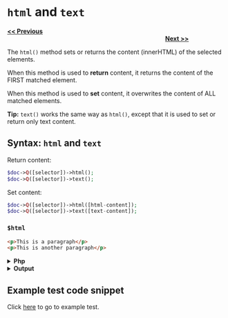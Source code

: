 # `html` and `text`

<a href="attr-and-removeattr.md"><b><< Previous</b></a>
&emsp;&emsp;&emsp;&emsp;&emsp;&emsp;&emsp;
&emsp;&emsp;&emsp;&emsp;&emsp;&emsp;&emsp;
&emsp;&emsp;&emsp;&emsp;&emsp;&emsp;&emsp;
&emsp;&emsp;&emsp;&emsp;&emsp;&emsp;&emsp;
&emsp;&emsp;&emsp;&emsp;&emsp;&emsp;&emsp;
&emsp;&emsp;&emsp;&emsp;&emsp;&emsp;&emsp;
&emsp;&emsp;&emsp;&emsp;&emsp;&emsp;&emsp;
&emsp;&emsp;&emsp;&emsp;
<a href="setattr-and-removeattr.md"><b>Next >></b></a>

The `html()` method sets or returns the content (innerHTML) of the selected elements.

When this method is used to **return** content, it returns the content of the FIRST matched element.

When this method is used to **set** content, it overwrites the content of ALL matched elements.

**Tip:** `text()` works the same way as `html()`, except that it is used to set or return only text content.

## Syntax: `html` and `text`

Return content:

```php
$doc->Q([selector])->html();
$doc->Q([selector])->text();
```

Set content:

```php
$doc->Q([selector])->html([html-content]);
$doc->Q([selector])->text([text-content]);
```

### `$html` 

```html
<p>This is a paragraph</p>
<p>This is another paragraph</p>
```

<details><summary><b>Php</b></summary>

```php
<?php
include "../src/webparser.php";
$doc = new WebScraper();
$doc->loadHTML($html);

$doc->Q("p:first")->html("<i>Hello world!</i>");
$text = $doc->Q("p:first")->text();
$doc->Q("p[2]")->text("<b>$text</b>");

$doc->output();
```
</details>

<details><summary><b>Output</b></summary>

```html
<p><i>Hello world!</i></p>
<p>&lt;b&gt;this is a paragraph&lt;/b&gt;</p> 
```
</details>

## Example test code snippet

Click [here](../examples/example_editclass_removeclass.php) to go to example test.
